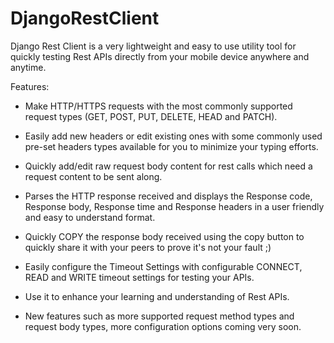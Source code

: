 # DjangoRestClient
Django Rest Client is a very lightweight and easy to use utility tool for quickly testing Rest APIs directly from your mobile device anywhere and anytime.

Features:

* Make HTTP/HTTPS requests with the most commonly supported request types (GET, POST, PUT, DELETE, HEAD and PATCH).

* Easily add new headers or edit existing ones with some commonly used pre-set headers types available for you to minimize your typing efforts.

* Quickly add/edit raw request body content for rest calls which need a request content to be sent along.

* Parses the HTTP response received and displays the Response code, Response body, Response time and Response headers in a user friendly and easy to understand format.

* Quickly COPY the response body received using the copy button to quickly share it with your peers to prove it's not your fault ;)

* Easily configure the Timeout Settings with configurable CONNECT, READ and WRITE timeout settings for testing your APIs.

* Use it to enhance your learning and understanding of Rest APIs.

* New features such as more supported request method types and request body types, more configuration options coming very soon.

